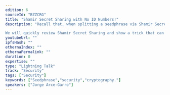 ```yaml
---
edition: 6
sourceId: "BZZCRG"
title: "Shamir Secret Sharing with No ID Numbers!"
description: "Recall that, when splitting a seedphrase via Shamir Secret Sharing into n shares, each share is numbered (from 1 to n). These ID numbers are necessary for reconstruction—if they are lost, reconstruction may be impossible or require brute force.

We will quickly review Shamir Secret Sharing and show a trick that can be used to encode the ID numbers into each share for BIP-39 compliant seeds, so that users only need to store the share mnemonic."
youtubeUrl: ""
ipfsHash: ""
ethernaIndex: ""
ethernaPermalink: ""
duration: 0
expertise: ""
type: "Lightning Talk"
track: "Security"
tags: ["Security"]
keywords: ["Seedphrase","security","cryptography."]
speakers: ["Jorge Arce-Garro"]
---
```

